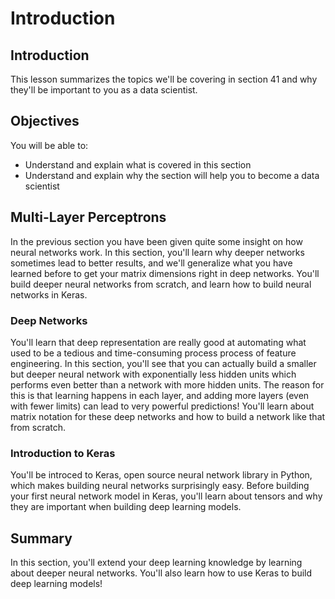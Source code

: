 
# Introduction

## Introduction
This lesson summarizes the topics we'll be covering in section 41 and why they'll be important to you as a data scientist.

## Objectives
You will be able to:
* Understand and explain what is covered in this section
* Understand and explain why the section will help you to become a data scientist

## Multi-Layer Perceptrons

In the previous section you have been given quite some insight on how neural networks work. In this section, you'll learn why deeper networks sometimes lead to better results, and we'll generalize what you have learned before to get your matrix dimensions right in deep networks. You'll build deeper neural networks from scratch, and learn how to build neural networks in Keras.

### Deep Networks


You'll learn that deep representation are really good at automating what used to be a tedious and time-consuming process process of feature engineering. In this section, you'll see that you can actually build a smaller but deeper neural network with exponentially less hidden units which performs even better than a network with more hidden units. The reason for this is that learning happens in each layer, and adding more layers (even with fewer limits) can lead to very powerful predictions! You'll learn about matrix notation for these deep networks and how to build a network like that from scratch.


### Introduction to Keras

You'll be introced to Keras, open source neural network library in Python, which makes building neural networks surprisingly easy. Before building your first neural network model in Keras, you'll learn about tensors and why they are important when building deep learning models.


## Summary

In this section, you'll extend your deep learning knowledge by learning about deeper neural networks. You'll also learn how to use Keras to build deep learning models!
